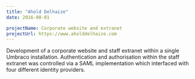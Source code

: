 ```yaml
---
title: "Ahold Delhaize"
date: 2016-08-01

projectName: Corporate website and extranet
projectUrl: https://www.aholddelhaize.com
---
```


Development of a corporate website and staff extranet within a single Umbraco installation. Authentication and authorisation within the staff extranet was controlled via a SAML implementation which interfaced with four different identity providers.
